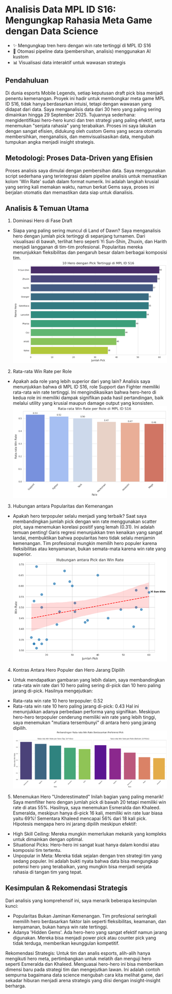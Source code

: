 # Analisis Data MPL ID S16: Mengungkap Rahasia Meta Game dengan Data Science

* ✨ Mengungkap tren hero dengan win rate tertinggi di MPL ID S16
* 🤖 Otomasi pipeline data (pembersihan, analisis) menggunakan AI kustom
* 📊 Visualisasi data interaktif untuk wawasan strategis

## Pendahuluan
Di dunia esports Mobile Legends, setiap keputusan draft pick bisa menjadi penentu kemenangan. Proyek ini hadir untuk membongkar meta game MPL ID S16, tidak hanya berdasarkan intuisi, tetapi dengan wawasan yang didapat dari data. Saya menganalisis data dari 30 hero yang paling sering dimainkan hingga 29 September 2025. Tujuannya sederhana: mengidentifikasi hero-hero kunci dan tren strategi yang paling efektif, serta menemukan "senjata rahasia" yang terabaikan. Proses ini saya lakukan dengan sangat efisien, didukung oleh custom Gems yang secara otomatis membersihkan, menganalisis, dan memvisualisasikan data, mengubah tumpukan angka menjadi insight strategis.

## Metodologi: Proses Data-Driven yang Efisien
Proses analisis saya dimulai dengan pembersihan data. Saya menggunakan script sederhana yang terintegrasi dalam pipeline analisis untuk memastikan kolom 'Win Rate' sudah dalam format numerik. Ini adalah langkah krusial yang sering kali memakan waktu, namun berkat Gems saya, proses ini berjalan otomatis dan memastikan data siap untuk dianalisis.

## Analisis & Temuan Utama
1. Dominasi Hero di Fase Draft
* Siapa yang paling sering muncul di Land of Dawn?
Saya menganalisis hero dengan jumlah pick tertinggi di sepanjang turnamen. Dari visualisasi di bawah, terlihat hero seperti Yi Sun-Shin, Zhuxin, dan Harith menjadi langganan di tim-tim profesional. Popularitas mereka menunjukkan fleksibilitas dan pengaruh besar dalam berbagai komposisi tim.
![Most Pick Heroes](images/MP_chart.png)

2. Rata-rata Win Rate per Role
* Apakah ada role yang lebih superior dari yang lain?
Analisis saya menunjukkan bahwa di MPL ID S16, role Support dan Fighter memiliki rata-rata win rate tertinggi. Ini mengindikasikan bahwa hero-hero di kedua role ini memiliki dampak signifikan pada hasil pertandingan, baik melalui utility yang krusial maupun damage output yang konsisten.
![Average Win Rate Role](images/average_WR_role_chart.png)

3. Hubungan antara Popularitas dan Kemenangan
* Apakah hero terpopuler selalu menjadi yang terbaik?
Saat saya membandingkan jumlah pick dengan win rate menggunakan scatter plot, saya menemukan korelasi positif yang lemah (0.31). Ini adalah temuan penting! Garis regresi menunjukkan tren kenaikan yang sangat landai, membuktikan bahwa popularitas hero tidak selalu menjamin kemenangan. Tim profesional mungkin memilih hero populer karena fleksibilitas atau kenyamanan, bukan semata-mata karena win rate yang superior.
![Relational between Popularity and Win](images/hub_Pick_WR_chart.png)

4. Kontras Antara Hero Populer dan Hero Jarang Dipilih
* Untuk mendapatkan gambaran yang lebih dalam, saya membandingkan rata-rata win rate dari 10 hero paling sering di-pick dan 10 hero paling jarang di-pick.
Hasilnya mengejutkan:
- Rata-rata win rate 10 hero terpopuler: 0.52
- Rata-rata win rate 10 hero paling jarang di-pick: 0.43
Hal ini menunjukkan adanya perbedaan performa yang signifikan. Meskipun hero-hero terpopuler cenderung memiliki win rate yang lebih tinggi, saya menemukan "mutiara tersembunyi" di antara hero yang jarang dipilih.
![Popular Heroes vs Unpopular Heroes Win Rate](images/compare_BP_MP_role_average_WR_chart.png)

5. Menemukan Hero "Underestimated"
Inilah bagian yang paling menarik! Saya memfilter hero dengan jumlah pick di bawah 20 tetapi memiliki win rate di atas 55%.
Hasilnya, saya menemukan Esmeralda dan Khaleed. Esmeralda, meskipun hanya di-pick 16 kali, memiliki win rate luar biasa yaitu 69%! Sementara Khaleed mencapai 56% dari 18 kali pick.
Hipotesis mengapa hero ini jarang dipilih meskipun efektif:
- High Skill Ceiling: Mereka mungkin memerlukan mekanik yang kompleks untuk dimainkan dengan optimal.
- Situational Picks: Hero-hero ini sangat kuat hanya dalam kondisi atau komposisi tim tertentu.
- Unpopular in Meta: Mereka tidak sejalan dengan tren strategi tim yang sedang populer.
Ini adalah bukti nyata bahwa data bisa mengungkap potensi hero yang terabaikan, yang mungkin bisa menjadi senjata rahasia di tangan tim yang tepat.

## Kesimpulan & Rekomendasi Strategis
Dari analisis yang komprehensif ini, saya menarik beberapa kesimpulan kunci:
* Popularitas Bukan Jaminan Kemenangan. Tim profesional seringkali memilih hero berdasarkan faktor lain seperti fleksibilitas, keamanan, dan kenyamanan, bukan hanya win rate tertinggi.
* Adanya 'Hidden Gems'. Ada hero-hero yang sangat efektif namun jarang digunakan. Mereka bisa menjadi power pick atau counter pick yang tidak terduga, memberikan keunggulan kompetitif.

Rekomendasi Strategis:
Untuk tim dan analis esports, alih-alih hanya mengikuti hero meta, pertimbangkan untuk melatih dan menguji hero seperti Esmeralda dan Khaleed. Menguasai hero-hero ini bisa memberikan dimensi baru pada strategi tim dan mengejutkan lawan. Ini adalah contoh sempurna bagaimana data science mengubah cara kita melihat game, dari sekadar hiburan menjadi arena strategis yang diisi dengan insight-insight berharga.

